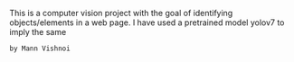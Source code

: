 This is a computer vision project with the goal of identifying objects/elements in a web page.
I have used a pretrained model yolov7 to imply the same

`by Mann Vishnoi`
